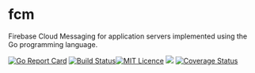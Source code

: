 # fcm
Firebase Cloud Messaging for application servers implemented using the Go programming language.

[![Go Report Card](https://goreportcard.com/badge/github.com/maddevsio/fcm)](https://goreportcard.com/report/github.com/maddevsio/fcm)
[![Build Status](https://travis-ci.org/maddevsio/fcm.svg)](https://travis-ci.org/maddevsio/fcm.svg)[![MIT Licence](https://badges.frapsoft.com/os/mit/mit.svg?v=103)](https://opensource.org/licenses/mit-license.php)
[![](https://godoc.org/github.com/maddevsio/fcm?status.svg)](https://godoc.org/github.com/maddevsio/fcm)
[![Coverage Status](https://coveralls.io/repos/github/maddevsio/fcm/badge.svg?branch=master)](https://coveralls.io/github/maddevsio/fcm?branch=master)